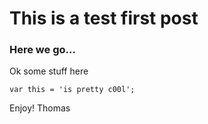# This is a test first post

### Here we go...

Ok some stuff here

```
var this = 'is pretty c00l';
```

Enjoy!
Thomas
